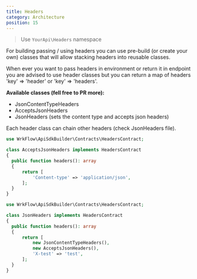 ```yaml
---
title: Headers
category: Architecture
position: 15
---
```


> Use `YourApi\Headers` namespace

For building passing / using headers you can use pre-build (or create your own) classes that will allow stacking
headers into reusable classes.

When ever you want to pass headers in environment or return it in endpoint you are advised to use header classes but you
can return a map of headers 'key' => 'header' or 'key' => 'headers'.

**Available classes (fell free to PR more):**

- JsonContentTypeHeaders
- AcceptsJsonHeaders
- JsonHeaders (sets the content type and accepts json headers)

Each header class can chain other headers (check JsonHeaders file).

<code-group>
  <code-block label="Simple header" active>

  ```php
use WrkFlow\ApiSdkBuilder\Contracts\HeadersContract;

class AcceptsJsonHeaders implements HeadersContract
{
    public function headers(): array
    {
        return [
            'Content-type' => 'application/json',
        ];
    }
}
  ```

  </code-block>
  <code-block label="Combining headers">

  ```php
use WrkFlow\ApiSdkBuilder\Contracts\HeadersContract;

class JsonHeaders implements HeadersContract
{
    public function headers(): array
    {
        return [
            new JsonContentTypeHeaders(), 
            new AcceptsJsonHeaders(),
            'X-test' => 'test',
        ];
    }
}
  ```

  </code-block>
</code-group>

